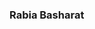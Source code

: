 ### Rabia Basharat 

<!---
Rabia-Basharat/Rabia-Basharat is a ✨ special ✨ repository because its `README.md` (this file) appears on your GitHub profile.
You can click the Preview link to take a look at your changes.
--->

